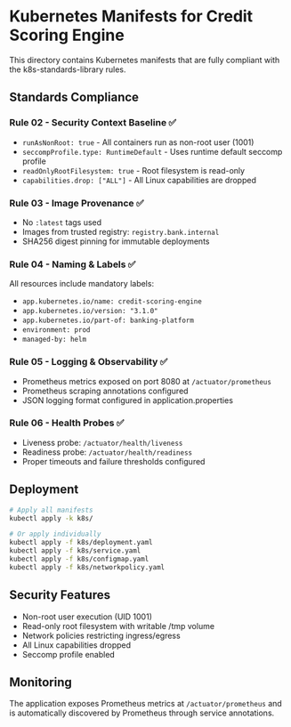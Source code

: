 # Kubernetes Manifests for Credit Scoring Engine

This directory contains Kubernetes manifests that are fully compliant with the k8s-standards-library rules.

## Standards Compliance

### Rule 02 - Security Context Baseline ✅
- `runAsNonRoot: true` - All containers run as non-root user (1001)
- `seccompProfile.type: RuntimeDefault` - Uses runtime default seccomp profile
- `readOnlyRootFilesystem: true` - Root filesystem is read-only
- `capabilities.drop: ["ALL"]` - All Linux capabilities are dropped

### Rule 03 - Image Provenance ✅
- No `:latest` tags used
- Images from trusted registry: `registry.bank.internal`
- SHA256 digest pinning for immutable deployments

### Rule 04 - Naming & Labels ✅
All resources include mandatory labels:
- `app.kubernetes.io/name: credit-scoring-engine`
- `app.kubernetes.io/version: "3.1.0"`
- `app.kubernetes.io/part-of: banking-platform`
- `environment: prod`
- `managed-by: helm`

### Rule 05 - Logging & Observability ✅
- Prometheus metrics exposed on port 8080 at `/actuator/prometheus`
- Prometheus scraping annotations configured
- JSON logging format configured in application.properties

### Rule 06 - Health Probes ✅
- Liveness probe: `/actuator/health/liveness`
- Readiness probe: `/actuator/health/readiness`
- Proper timeouts and failure thresholds configured

## Deployment

```bash
# Apply all manifests
kubectl apply -k k8s/

# Or apply individually
kubectl apply -f k8s/deployment.yaml
kubectl apply -f k8s/service.yaml
kubectl apply -f k8s/configmap.yaml
kubectl apply -f k8s/networkpolicy.yaml
```

## Security Features

- Non-root user execution (UID 1001)
- Read-only root filesystem with writable /tmp volume
- Network policies restricting ingress/egress
- All Linux capabilities dropped
- Seccomp profile enabled

## Monitoring

The application exposes Prometheus metrics at `/actuator/prometheus` and is automatically discovered by Prometheus through service annotations.
